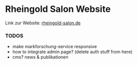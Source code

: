 # Rheingold Salon Website

Link zur Website: [rheingold-salon.de](https://rheingold-salon.de)

### TODOS

* make markforschung-service responsive
* how to integrate admin page? (delete auth stuff from here)
* cms? news & publikationen
